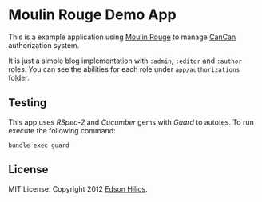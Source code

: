 # Moulin Rouge Demo App

This is a example application using [Moulin Rouge](https://github.com/hilios/moulin_rouge)
to manage [CanCan](https://github.com/ryanb/cancan) authorization system.

It is just a simple blog implementation with `:admin`, `:editor` and `:author` roles. You can see the abilities for each role under `app/authorizations` folder.

## Testing

This app uses *RSpec-2* and *Cucumber* gems with *Guard* to autotes. To run execute the following command:

    bundle exec guard

## License

MIT License. Copyright 2012 [Edson Hilios](http://edson.hilios.com.br).